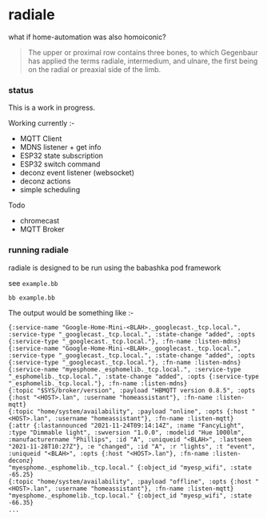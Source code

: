 # radiale

what if home-automation was also homoiconic?

> The upper or proximal row contains three bones, to which Gegenbaur has applied the terms radiale, intermedium, and ulnare, the first being on the radial or preaxial side of the limb.


### status

This is a work in progress. 

Working currently :-

* MQTT Client
* MDNS listener + get info
* ESP32 state subscription
* ESP32 switch command
* deconz event listener (websocket)
* deconz actions
* simple scheduling

Todo
* chromecast
* MQTT Broker

### running radiale

radiale is designed to be run using the babashka pod framework

see `example.bb`

```bash
bb example.bb
```

The output would be something like :-


```
{:service-name "Google-Home-Mini-<BLAH>._googlecast._tcp.local.", :service-type "_googlecast._tcp.local.", :state-change "added", :opts {:service-type "_googlecast._tcp.local."}, :fn-name :listen-mdns}
{:service-name "Google-Home-Mini-<BLAH>._googlecast._tcp.local.", :service-type "_googlecast._tcp.local.", :state-change "added", :opts {:service-type "_googlecast._tcp.local."}, :fn-name :listen-mdns}
{:service-name "myesphome._esphomelib._tcp.local.", :service-type "_esphomelib._tcp.local.", :state-change "added", :opts {:service-type "_esphomelib._tcp.local."}, :fn-name :listen-mdns}
{:topic "$SYS/broker/version", :payload "HBMQTT version 0.8.5", :opts {:host "<HOST>.lan", :username "homeassistant"}, :fn-name :listen-mqtt}
{:topic "home/system/availability", :payload "online", :opts {:host "<HOST>.lan", :username "homeassistant"}, :fn-name :listen-mqtt}
{:attr {:lastannounced "2021-11-24T09:14:14Z", :name "FancyLight", :type "Dimmable light", :swversion "1.0.0", :modelid "Hue 1000lm", :manufacturername "Phillips", :id "A", :uniqueid "<BLAH>", :lastseen "2021-11-28T10:27Z"}, :e "changed", :id "A", :r "lights", :t "event", :uniqueid "<BLAH>", :opts {:host "<HOST>.lan"}, :fn-name :listen-deconz}
"myesphome._esphomelib._tcp.local." {:object_id "myesp_wifi", :state -65.25}
{:topic "home/system/availability", :payload "offline", :opts {:host "<HOST>.lan", :username "homeassistant"}, :fn-name :listen-mqtt}
"myesphome._esphomelib._tcp.local." {:object_id "myesp_wifi", :state -66.35}
...
```
